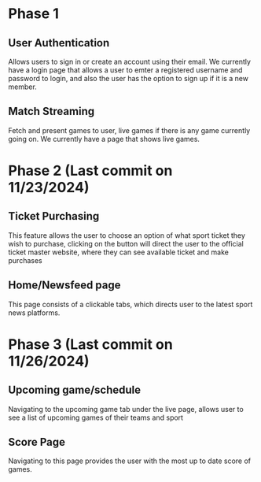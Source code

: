# Phase 1

## User Authentication
Allows users to sign in or create an account using their email.
We currently have a login page that allows a user to emter a registered username and password to login, and also the user has the option to sign up if it is a new member.


## Match Streaming
Fetch and present games to user, live games if there is any game currently going on.
We currently have a page that shows live games.


# Phase 2  (Last commit on 11/23/2024)

## Ticket Purchasing
This feature allows the user to choose an option of what sport ticket they wish to purchase, clicking on the button will direct the user to the official ticket master website, where they can see available ticket and make purchases

## Home/Newsfeed page
This page consists of a clickable tabs, which directs user to the latest sport news platforms.


# Phase 3 (Last commit on 11/26/2024)

## Upcoming game/schedule
Navigating to the upcoming game tab under the live page, allows user to see a list of upcoming games of their teams and sport


## Score Page
Navigating to this page provides the user with the most up to date score of games.

